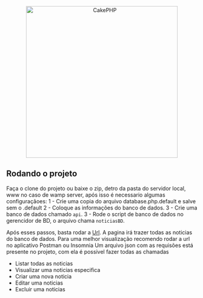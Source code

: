 <p align="center">
  <a href="https://cakephp.org/" target="_blank" >
    <img alt="CakePHP" src="https://cakephp.org/v2/img/logos/CakePHP_Logo.svg" width="400" />
  </a>
</p>

## Rodando o projeto

Faça o clone do projeto ou baixe o zip, detro da pasta do servidor local, www no caso de wamp server, após isso é necessario algumas configuraçãoes: 
1 - Crie uma copia do arquivo database.php.default e salve sem o .default
2 - Coloque as informações do banco de dados.
3 - Crie uma banco de dados chamado `api`.
3 - Rode o script de banco de dados no gerencidor de BD, o arquivo chama `noticiasBD`.

Após esses passos, basta rodar a [Url](http://localhost/apiCake2x/noticias). A pagina irá trazer todas as noticias do banco de dados. 
Para uma melhor visualização recomendo rodar a url no aplicativo Postman ou Insomnia
Um arquivo json com as requisões está presente no projeto, com ela é possivel fazer todas as chamadas
  - Listar todas as noticias
  - Visualizar uma noticias especifica
  - Criar uma nova noticia
  - Editar uma noticias
  - Excluir uma noticias 
